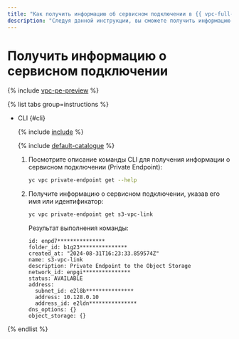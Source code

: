 ```yaml
---
title: "Как получить информацию об сервисном подключении в {{ vpc-full-name }}"
description: "Следуя данной инструкции, вы сможете получить информацию о сервисном подключении (Private Endpoint) в VPC." 
---
```


# Получить информацию о сервисном подключении

{% include [vpc-pe-preview](../../_includes/vpc/pe-preview.md) %}



{% list tabs group=instructions %}

- CLI {#cli}

  {% include [include](../../_includes/cli-install.md) %}

  {% include [default-catalogue](../../_includes/default-catalogue.md) %}
  
  1. Посмотрите описание команды CLI для получения информации о сервисном подключении (Private Endpoint):

      ```bash
      yc vpc private-endpoint get --help
      ```

  1. Получите информацию о сервисном подключении, указав его имя или идентификатор:

     ```bash
     yc vpc private-endpoint get s3-vpc-link
     ```

     Результат выполнения команды:
     ```text
     id: enpd7***************
     folder_id: b1g23***************
     created_at: "2024-08-31T16:23:33.859574Z"
     name: s3-vpc-link
     description: Private Endpoint to the Object Storage
     network_id: enpgi***************
     status: AVAILABLE
     address:
       subnet_id: e2l8b***************
       address: 10.128.0.10
       address_id: e2ldn***************
     dns_options: {}
     object_storage: {}
     ```

{% endlist %}
